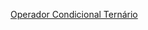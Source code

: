 [Operador Condicional Ternário](https://developer.mozilla.org/pt-BR/docs/Web/JavaScript/Reference/Operators/Conditional_operator#condition)


